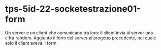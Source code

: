 # tps-5id-22-socketestrazione01-form
Un server e un client che comunicano tra loro: il client invia al server una cifra random. Aggiunto il form del server al progetto precedente, nel quale solo il client aveva il form.

